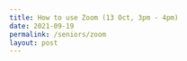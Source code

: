 ```yaml
---
title: How to use Zoom (13 Oct, 3pm - 4pm)
date: 2021-09-19
permalink: /seniors/zoom
layout: post
---
```



